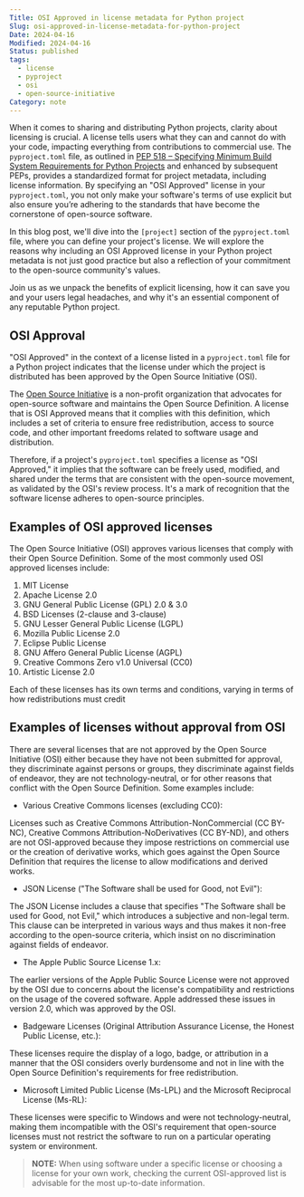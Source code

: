 ```yaml
---
Title: OSI Approved in license metadata for Python project
Slug: osi-approved-in-license-metadata-for-python-project
Date: 2024-04-16
Modified: 2024-04-16
Status: published
tags:
  - license
  - pyproject
  - osi
  - open-source-initiative
Category: note
---
```

When it comes to sharing and distributing Python projects, clarity about licensing is crucial. A license tells users what they can and cannot do with your code, impacting everything from contributions to commercial use. The `pyproject.toml` file, as outlined in [PEP 518 – Specifying Minimum Build System Requirements for Python Projects](https://peps.python.org/pep-0518/) and enhanced by subsequent PEPs, provides a standardized format for project metadata, including license information. By specifying an "OSI Approved" license in your `pyproject.toml`, you not only make your software's terms of use explicit but also ensure you’re adhering to the standards that have become the cornerstone of open-source software.

In this blog post, we'll dive into the `[project]` section of the `pyproject.toml` file, where you can define your project's license. We will explore the reasons why including an OSI Approved license in your Python project metadata is not just good practice but also a reflection of your commitment to the open-source community's values.

Join us as we unpack the benefits of explicit licensing, how it can save you and your users legal headaches, and why it's an essential component of any reputable Python project.

## OSI Approval

"OSI Approved" in the context of a license listed in a `pyproject.toml` file for a Python project indicates that the license under which the project is distributed has been approved by the Open Source Initiative (OSI).

The [Open Source Initiative](https://opensource.org/) is a non-profit organization that advocates for open-source software and maintains the Open Source Definition. A license that is OSI Approved means that it complies with this definition, which includes a set of criteria to ensure free redistribution, access to source code, and other important freedoms related to software usage and distribution.

Therefore, if a project's `pyproject.toml` specifies a license as "OSI Approved," it implies that the software can be freely used, modified, and shared under the terms that are consistent with the open-source movement, as validated by the OSI's review process. It's a mark of recognition that the software license adheres to open-source principles.

## Examples of OSI approved licenses

The Open Source Initiative (OSI) approves various licenses that comply with their Open Source Definition. Some of the most commonly used OSI approved licenses include:

1. MIT License
2. Apache License 2.0
3. GNU General Public License (GPL) 2.0 & 3.0
4. BSD Licenses (2-clause and 3-clause)
5. GNU Lesser General Public License (LGPL)
6. Mozilla Public License 2.0
7. Eclipse Public License
8. GNU Affero General Public License (AGPL)
9. Creative Commons Zero v1.0 Universal (CC0)
10. Artistic License 2.0

Each of these licenses has its own terms and conditions, varying in terms of how redistributions must credit

## Examples of  licenses without approval from OSI

There are several licenses that are not approved by the Open Source Initiative (OSI) either because they have not been submitted for approval, they discriminate against persons or groups, they discriminate against fields of endeavor, they are not technology-neutral, or for other reasons that conflict with the Open Source Definition. Some examples include:

* Various Creative Commons licenses (excluding CC0):

Licenses such as Creative Commons Attribution-NonCommercial (CC BY-NC), Creative Commons Attribution-NoDerivatives (CC BY-ND), and others are not OSI-approved because they impose restrictions on commercial use or the creation of derivative works, which goes against the Open Source Definition that requires the license to allow modifications and derived works.

* JSON License ("The Software shall be used for Good, not Evil"):

The JSON License includes a clause that specifies "The Software shall be used for Good, not Evil," which introduces a subjective and non-legal term. This clause can be interpreted in various ways and thus makes it non-free according to the open-source criteria, which insist on no discrimination against fields of endeavor.

* The Apple Public Source License 1.x:

The earlier versions of the Apple Public Source License were not approved by the OSI due to concerns about the license's compatibility and restrictions on the usage of the covered software. Apple addressed these issues in version 2.0, which was approved by the OSI.

* Badgeware Licenses (Original Attribution Assurance License, the Honest Public License, etc.):

These licenses require the display of a logo, badge, or attribution in a manner that the OSI considers overly burdensome and not in line with the Open Source Definition's requirements for free redistribution.

* Microsoft Limited Public License (Ms-LPL) and the Microsoft Reciprocal License (Ms-RL):

These licenses were specific to Windows and were not technology-neutral, making them incompatible with the OSI's requirement that open-source licenses must not restrict the software to run on a particular operating system or environment.

> **NOTE:** When using software under a specific license or choosing a license for your own work, checking the current OSI-approved list is advisable for the most up-to-date information.
